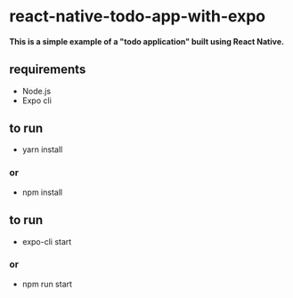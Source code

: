 # react-native-todo-app-with-expo
#### This is a simple example of a "todo application" built using React Native.

## requirements
- Node.js
- Expo cli

## to run 

- yarn install

### or

- npm install

## to run

- expo-cli start

### or

- npm run start

